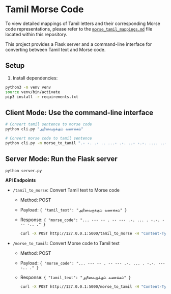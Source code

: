 # Tamil Morse Code

To view detailed mappings of Tamil letters and their corresponding Morse code representations, please refer to the [`morse_tamil_mappings.md`](./morse_tamil_mappings.md) file located within this repository.

This project provides a Flask server and a command-line interface for converting between Tamil text and Morse code.

## Setup

1. Install dependencies:

```bash
python3 -m venv venv
source venv/bin/activate
pip3 install -r requirements.txt
```

## Client Mode: Use the command-line interface

```bash
# Convert tamil sentence to morse code
python cli.py "அனைவருக்கும் வணக்கம்"
```

```bash
# Convert morse code to tamil sentence
python cli.py -m morse_to_tamil ".- -. .- .. ...- .-. ..- -.-. .... ..- -- .- ..-. .-. ..- ..-. ...- .- -. .- -.-. .... -.-. --- --"
```


## Server Mode: Run the Flask server

```bash
python server.py
```

**API Endpoints**

- `/tamil_to_morse`: Convert Tamil text to Morse code

  - Method: POST
  - Payload: `{ "tamil_text": "அனைவருக்கும் வணக்கம்" }`
  - Response: `{ "morse_code": "... --- -- . -- --- .-. ... . -.-. --- -.. ." }`

    ```bash
    curl -X POST http://127.0.0.1:5000/tamil_to_morse -H "Content-Type: application/json" -d '{"tamil_text": "அனைவருக்கும் வணக்கம்"}'
    ```

- `/morse_to_tamil`: Convert Morse code to Tamil text

  - Method: POST
  - Payload: `{ "morse_code": "... --- -- . -- --- .-. ... . -.-. --- -.. ." }`
  - Response: `{ "tamil_text": "அனைவருக்கும் வணக்கம்" }`

    ```bash
    curl -X POST http://127.0.0.1:5000/morse_to_tamil -H "Content-Type: application/json" -d '{"morse_code": ".- -. .- .. ...- .-. ..- -.-. .... ..- -- .- ..-. .-. ..- ..-. ...- .- -. .- -.-. .... -.-. --- --"}'
    ```
